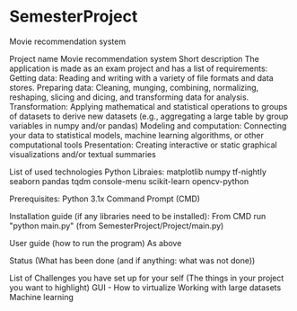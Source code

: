 # SemesterProject
Movie recommendation system


Project name
    Movie recommendation system
Short description
    The application is made as an exam project and has a list of requirements:
                Getting data: Reading and writing with a variety of file formats and data stores.
                Preparing data: Cleaning, munging, combining, normalizing, reshaping, slicing and dicing, and transforming data for analysis.
                Transformation: Applying mathematical and statistical operations to groups of datasets to derive new datasets (e.g., aggregating a large table by group variables in numpy and/or pandas)
                Modeling and computation: Connecting your data to statistical models, machine learning algorithms, or other computational tools
                Presentation: Creating interactive or static graphical visualizations and/or textual summaries

List of used technologies
    Python Libraies:
        matplotlib
        numpy
        tf-nightly
        seaborn
        pandas
        tqdm
        console-menu
        scikit-learn
        opencv-python


Prerequisites:
Python 3.1x
Command Prompt (CMD)

Installation guide (if any libraries need to be installed):
    From CMD run "python main.py" (from SemesterProject/Project/main.py)

User guide (how to run the program)
    As above

Status (What has been done (and if anything: what was not done))
    

List of Challenges you have set up for your self (The things in your project you want to highlight)
    GUI - How to virtualize
    Working with large datasets
    Machine learning

